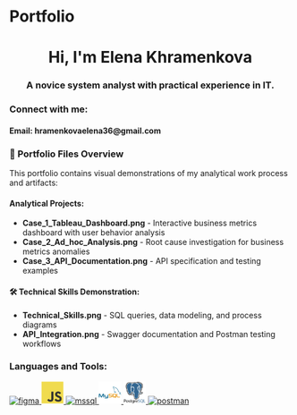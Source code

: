 # Portfolio
<h1 align="center">Hi, I'm Elena Khramenkova</h1>
<h3 align="center">A novice system analyst with practical experience in IT.</h3>

<h3 align="left">Connect with me:</h3>
<h4 align ="left"> Email: hramenkovaelena36@gmail.com </h4>
<h3 align="left">📁 Portfolio Files Overview</h3>

<p>This portfolio contains visual demonstrations of my analytical work process and artifacts:</p>

<h4 align="left">Analytical Projects:</h4>
<ul>
  <li><b>Case_1_Tableau_Dashboard.png</b> - Interactive business metrics dashboard with user behavior analysis</li>
  <li><b>Case_2_Ad_hoc_Analysis.png</b> - Root cause investigation for business metrics anomalies</li>
  <li><b>Case_3_API_Documentation.png</b> - API specification and testing examples</li>
</ul>

<h4 align="left">🛠 Technical Skills Demonstration:</h4>
<ul>
  <li><b>Technical_Skills.png</b> - SQL queries, data modeling, and process diagrams</li>
  <li><b>API_Integration.png</b> - Swagger documentation and Postman testing workflows</li>
</ul>
<p align="left"> 
</p>

<h3 align="left">Languages and Tools:</h3>
<p align="left"> <a href="https://www.figma.com/" target="_blank" rel="noreferrer"> <img src="https://www.vectorlogo.zone/logos/figma/figma-icon.svg" alt="figma" width="40" height="40"/> </a> <a href="https://developer.mozilla.org/en-US/docs/Web/JavaScript" target="_blank" rel="noreferrer"> <img src="https://raw.githubusercontent.com/devicons/devicon/master/icons/javascript/javascript-original.svg" alt="javascript" width="40" height="40"/> </a> <a href="https://www.microsoft.com/en-us/sql-server" target="_blank" rel="noreferrer"> <img src="https://www.svgrepo.com/show/303229/microsoft-sql-server-logo.svg" alt="mssql" width="40" height="40"/> </a> <a href="https://www.mysql.com/" target="_blank" rel="noreferrer"> <img src="https://raw.githubusercontent.com/devicons/devicon/master/icons/mysql/mysql-original-wordmark.svg" alt="mysql" width="40" height="40"/> </a> <a href="https://www.postgresql.org" target="_blank" rel="noreferrer"> <img src="https://raw.githubusercontent.com/devicons/devicon/master/icons/postgresql/postgresql-original-wordmark.svg" alt="postgresql" width="40" height="40"/> </a> <a href="https://postman.com" target="_blank" rel="noreferrer"> <img src="https://www.vectorlogo.zone/logos/getpostman/getpostman-icon.svg" alt="postman" width="40" height="40"/> </a> </p>
